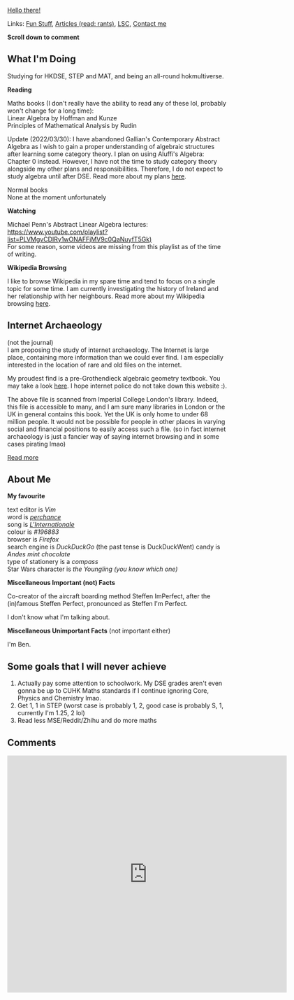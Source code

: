 [Hello there!](https://forms.gle/rLq6zYiEszEpamM1A)

Links: [Fun Stuff](funstuff.md), [Articles (read: rants)](rants/rants.md), [LSC](lsc/lsc.md), [Contact me](https://benspaghetti.github.io/contact.html)

**Scroll down to comment**

## What I'm Doing

Studying for HKDSE, STEP and MAT, and being an all-round hokmultiverse.

**Reading**

Maths books (I don't really have the ability to read any of these lol, probably won't change for a long time): \
Linear Algebra by Hoffman and Kunze \
Principles of Mathematical Analysis by Rudin 

Update (2022/03/30): I have abandoned Gallian's Contemporary Abstract Algebra as I wish to gain a proper understanding of algebraic structures after learning some category theory. I plan on using Aluffi's Algebra: Chapter 0 instead. However, I have not the time to study category theory alongside my other plans and responsibilities. Therefore, I do not expect to study algebra until after DSE. Read more about my plans [here](rant/mathsdseplan.md).

Normal books \
None at the moment unfortunately

**Watching**

Michael Penn's Abstract Linear Algebra lectures: [https://www.youtube.com/playlist?list=PLVMgvCDIRy1wONAFFjMV9c0QaNuyfT5Gk)](https://www.youtube.com/playlist?list=PLVMgvCDIRy1wONAFFjMV9c0QaNuyfT5Gk)\
For some reason, some videos are missing from this playlist as of the time of writing.

**Wikipedia Browsing**

I like to browse Wikipedia in my spare time and tend to focus on a single topic for some time. I am currently investigating the history of Ireland and her relationship with her neighbours. Read more about my Wikipedia browsing [here](wiki/wiki.md).

## Internet Archaeology
(not the journal) \
I am proposing the study of internet archaeology. The Internet is large place, containing more information than we could ever find. I am especially interested in the location of rare and old files on the internet. 

My proudest find is a pre-Grothendieck algebraic geometry textbook. You may take a look [here](https://drive.google.com/file/d/14mK90E8XDn2F4dEvfJ56SLfwxevUg8HZ/view?usp=sharing). I hope internet police do not take down this website :).

The above file is scanned from Imperial College London's library. Indeed, this file is accessible to many, and I am sure many libraries in London or the UK in general contains this book. Yet the UK is only home to under 68 million people. It would not be possible for people in other places in varying social and financial positions to easily access such a file. (so in fact internet archaeology is just a fancier way of saying internet browsing and in some cases pirating lmao)

[Read more](iarch/iarch.md)
## About Me

**My favourite**

text editor is *Vim* \
word is [*perchance*](https://www.youtube.com/watch?v=SOceYlhCwjs) \
song is [*L'Internationale*](https://www.youtube.com/watch?v=doEqUhFiQS4) \
colour is *#196883* \
browser is *Firefox* \
search engine is *DuckDuckGo* \(the past tense is DuckDuckWent\)
candy is *Andes mint chocolate* \
type of stationery is a *compass* \
Star Wars character is *the Youngling (you know which one)* 

**Miscellaneous Important (not) Facts**

Co-creator of the aircraft boarding method Steffen ImPerfect, after the \(in\)famous Steffen Perfect, pronounced as Steffen I'm Perfect.

I don't know what I'm talking about.

**Miscellaneous Unimportant Facts** (not important either)

I'm Ben.

## Some goals that I will never achieve
1. Actually pay some attention to schoolwork. My DSE grades aren't even gonna be up to CUHK Maths standards if I continue ignoring Core, Physics and Chemistry lmao.
2. Get 1, 1 in STEP (worst case is probably 1, 2, good case is probably S, 1, currently I'm 1.25, 2 lol)
3. Read less MSE/Reddit/Zhihu and do more maths

## Comments

<iframe src="https://docs.google.com/forms/d/e/1FAIpQLSdxMzzfwzf84lu7ZHSR9hCMumedqljlQ8aVD6Md2kWzJo4mdw/viewform?embedded=true" width="640" height="542" frameborder="0" marginheight="0" marginwidth="0">Loading…</iframe>
